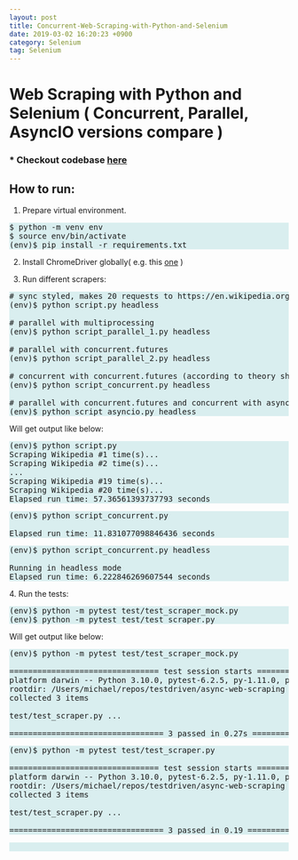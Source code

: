 ```yaml
---
layout: post
title: Concurrent-Web-Scraping-with-Python-and-Selenium
date: 2019-03-02 16:20:23 +0900
category: Selenium
tag: Selenium
---
```


# Web Scraping with Python and Selenium ( Concurrent, Parallel, AsyncIO versions compare )

### * Checkout codebase [here](https://github.com/ShihabYasin/concurrent-webscrapping-python)


## How to run:
1. Prepare virtual environment.

<pre class="code" style="background-color: rgb(217,238,239,255);">
$ python -m venv env
$ source env/bin/activate
(env)$ pip install -r requirements.txt
</pre>

2. Install ChromeDriver globally( e.g. this [one](https://chromedriver.storage.googleapis.com/index.html?path=96.0.4664.45/) )

3. Run different scrapers:

<pre class="code" style="background-color: rgb(217,238,239,255);">
# sync styled, makes 20 requests to https://en.wikipedia.org/wiki/Special:Random
(env)$ python script.py headless

# parallel with multiprocessing
(env)$ python script_parallel_1.py headless

# parallel with concurrent.futures
(env)$ python script_parallel_2.py headless

# concurrent with concurrent.futures (according to theory should be the fastest)
(env)$ python script_concurrent.py headless

# parallel with concurrent.futures and concurrent with asyncio
(env)$ python script_asyncio.py headless
</pre>Will get output like below:
<pre class="code" style="background-color: rgb(217,238,239,255);">
(env)$ python script.py
Scraping Wikipedia #1 time(s)...
Scraping Wikipedia #2 time(s)...
...
Scraping Wikipedia #19 time(s)...
Scraping Wikipedia #20 time(s)...
Elapsed run time: 57.36561393737793 seconds
</pre>
<pre class="code" style="background-color: rgb(217,238,239,255);">
(env)$ python script_concurrent.py

Elapsed run time: 11.831077098846436 seconds
</pre>
<pre class="code" style="background-color: rgb(217,238,239,255);">
(env)$ python script_concurrent.py headless

Running in headless mode
Elapsed run time: 6.222846269607544 seconds
</pre>4. Run the tests:

<pre class="code" style="background-color: rgb(217,238,239,255);">
(env)$ python -m pytest test/test_scraper_mock.py
(env)$ python -m pytest test/test_scraper.py
</pre>Will get output like below:
<pre class="code" style="background-color: rgb(217,238,239,255);">
(env)$ python -m pytest test/test_scraper_mock.py

================================ test session starts =================================
platform darwin -- Python 3.10.0, pytest-6.2.5, py-1.11.0, pluggy-1.0.0
rootdir: /Users/michael/repos/testdriven/async-web-scraping
collected 3 items

test/test_scraper.py ...                                                       [100%]

================================= 3 passed in 0.27s =================================
</pre>

<pre class="code" style="background-color: rgb(217,238,239,255);">
(env)$ python -m pytest test/test_scraper.py

================================ test session starts =================================
platform darwin -- Python 3.10.0, pytest-6.2.5, py-1.11.0, pluggy-1.0.0
rootdir: /Users/michael/repos/testdriven/async-web-scraping
collected 3 items

test/test_scraper.py ...                                                       [100%]

================================= 3 passed in 0.19 ==================================
</pre>

<pre class="code" style="background-color: rgb(217,238,239,255);">

</pre>
